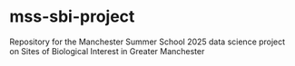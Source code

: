 # mss-sbi-project
Repository for the Manchester Summer School 2025 data science project on Sites of Biological Interest in Greater Manchester
